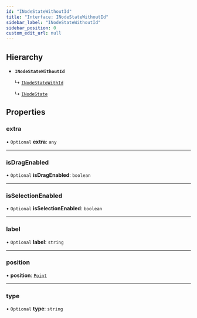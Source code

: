 ```yaml
---
id: "INodeStateWithoutId"
title: "Interface: INodeStateWithoutId"
sidebar_label: "INodeStateWithoutId"
sidebar_position: 0
custom_edit_url: null
---
```


## Hierarchy

- **`INodeStateWithoutId`**

  ↳ [`INodeStateWithId`](INodeStateWithId.md)

  ↳ [`INodeState`](INodeState.md)

## Properties

### extra

• `Optional` **extra**: `any`

___

### isDragEnabled

• `Optional` **isDragEnabled**: `boolean`

___

### isSelectionEnabled

• `Optional` **isSelectionEnabled**: `boolean`

___

### label

• `Optional` **label**: `string`

___

### position

• **position**: [`Point`](../#point)

___

### type

• `Optional` **type**: `string`

